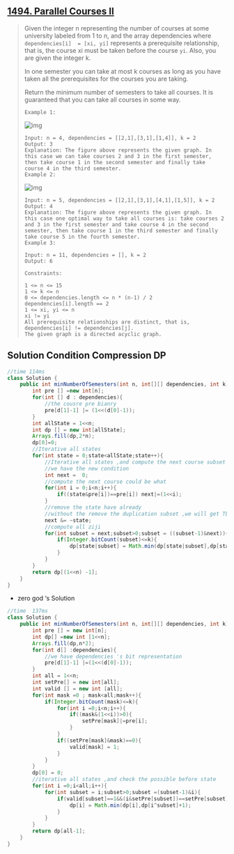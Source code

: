 ## [1494. Parallel Courses II](https://leetcode-cn.com/problems/parallel-courses-ii/)

> Given the integer n representing the number of courses at some university labeled from 1 to n, and the array dependencies where``` dependencies[i]  = [xi, yi]```  represents a prerequisite relationship, that is, the course xi must be taken before the course ```yi```.  Also, you are given the integer k.
>
> In one semester you can take at most k courses as long as you have taken all the prerequisites for the courses you are taking.
>
> Return the minimum number of semesters to take all courses. It is guaranteed that you can take all courses in some way. 
>
> ```
> Example 1:
> ```
>
> ![img](https://assets.leetcode.com/uploads/2020/05/22/leetcode_parallel_courses_1.png)
>
> ```
> Input: n = 4, dependencies = [[2,1],[3,1],[1,4]], k = 2
> Output: 3 
> Explanation: The figure above represents the given graph. In this case we can take courses 2 and 3 in the first semester, then take course 1 in the second semester and finally take course 4 in the third semester.
> Example 2:
> ```
>
> ![img](https://assets.leetcode.com/uploads/2020/05/22/leetcode_parallel_courses_2.png)
>
> ```
> Input: n = 5, dependencies = [[2,1],[3,1],[4,1],[1,5]], k = 2
> Output: 4 
> Explanation: The figure above represents the given graph. In this case one optimal way to take all courses is: take courses 2 and 3 in the first semester and take course 4 in the second semester, then take course 1 in the third semester and finally take course 5 in the fourth semester.
> Example 3:
> ```
>
> ```
> Input: n = 11, dependencies = [], k = 2
> Output: 6
> ```
>
> 
>
> ```
> Constraints:
> 
> 1 <= n <= 15
> 1 <= k <= n
> 0 <= dependencies.length <= n * (n-1) / 2
> dependencies[i].length == 2
> 1 <= xi, yi <= n
> xi != yi
> All prerequisite relationships are distinct, that is, dependencies[i] != dependencies[j].
> The given graph is a directed acyclic graph.
> ```



## Solution Condition Compression DP

```java
//time 114ms 
class Solution {
    public int minNumberOfSemesters(int n, int[][] dependencies, int k){
        int pre [] =new int[n];
        for(int [] d : dependencies){
            //the cousre pre bianry 
            pre[d[1]-1] |= (1<<(d[0]-1));
        }
        int allState = 1<<n;
        int dp [] = new int[allState];
        Arrays.fill(dp,2*n);
        dp[0]=0;
        //Iterative all states
        for(int state = 0;state<allState;state++){
            //Iterative all states ,and compute the next course subset 
            //we have the new condition
            int next =  0;
            //compute the next course could be what 
            for(int i = 0;i<n;i++){
                if((state&pre[i])==pre[i]) next|=(1<<i);
            }
            //remove the state have already 
            //without the remove the duplication subset ,we will get TLE
            next &= ~state;
            //compute all ziji 
            for(int subset = next;subset>0;subset = ((subset-1)&next)){
                if(Integer.bitCount(subset)<=k){
                    dp[state|subset] = Math.min(dp[state|subset],dp[state]+1);
                }
            }
        }
        return dp[(1<<n) -1];
    }
}
```

* zero god ‘s Solution

```java
//time  137ms
class Solution {
    public int minNumberOfSemesters(int n, int[][] dependencies, int k) {
        int pre [] = new int[n];
        int dp[] =new int [1<<n];
        Arrays.fill(dp,n*2);
        for(int d[] :dependencies){
            //we have dependencies 's bit representation
            pre[d[1]-1] |=(1<<(d[0]-1));
        }
        int all = 1<<n;
        int setPre[] = new int[all];
        int valid [] = new int [all];
        for(int mask =0 ; mask<all;mask++){
            if(Integer.bitCount(mask)<=k){
                for(int i =0;i<n;i++){
                    if((mask&(1<<i))>0){
                        setPre[mask]|=pre[i];
                    }
                }
                if((setPre[mask]&mask)==0){
                    valid[mask] = 1;
                }
            }
        }
        dp[0] = 0;
        //iterative all states ,and check the possible before state 
        for(int i =0;i<all;i++){
            for(int subset = i;subset>0;subset =(subset-1)&i){
                if(valid[subset]==1&&(i&setPre[subset])==setPre[subset]){
                    dp[i] = Math.min(dp[i],dp[i^subset]+1);
                }
            }
        }
        return dp[all-1];
    }
}
```


